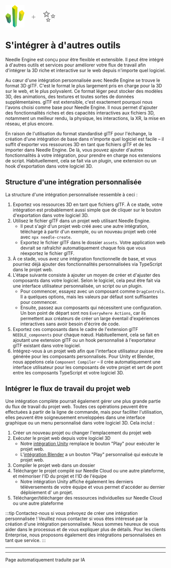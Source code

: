 <br/>
<div class="centered" style="display: flex;
    align-items: center;
    gap: 20px;
    font-size: 2em;
    font-weight: 100;">
    <img src="/logo.png" style="max-height:70px;" title="Logo Needle" alt="Logo Needle"/> +
    <span style="font-size: 50px;">✨</span>
</div>

# S'intégrer à d'autres outils

Needle Engine est conçu pour être flexible et extensible. Il peut être intégré à d'autres outils et services pour améliorer votre flux de travail afin d'intégrer la 3D riche et interactive sur le web depuis n'importe quel logiciel.

Au cœur d'une intégration personnalisée avec Needle Engine se trouve le format 3D glTF. C'est le format le plus largement pris en charge pour la 3D sur le web, et le plus polyvalent. Ce format léger peut stocker des modèles 3D, des animations, des textures et toutes sortes de données supplémentaires. glTF est extensible, c'est exactement pourquoi nous l'avons choisi comme base pour Needle Engine. Il nous permet d'ajouter des fonctionnalités riches et des capacités interactives aux fichiers 3D, notamment un meilleur rendu, la physique, les interactions, la XR, la mise en réseau, et plus encore.

En raison de l'utilisation du format standardisé glTF pour l'échange, la création d'une intégration de base dans n'importe quel logiciel est facile – il suffit d'exporter vos ressources 3D en tant que fichiers glTF et de les importer dans Needle Engine. De là, vous pouvez ajouter d'autres fonctionnalités à votre intégration, pour prendre en charge nos extensions de script. Habituellement, cela se fait via un plugin, une extension ou un hook d'exportation dans votre logiciel 3D.

## Structure d'une intégration personnalisée
La structure d'une intégration personnalisée ressemble à ceci :

1.  Exportez vos ressources 3D en tant que fichiers glTF. À ce stade, votre intégration est probablement aussi simple que de cliquer sur le bouton d'exportation dans votre logiciel 3D.
2.  Utilisez le fichier glTF dans un projet web utilisant Needle Engine.
    *   Il peut s'agir d'un projet web créé avec une autre intégration, téléchargé à partir d'un exemple, ou un nouveau projet web créé avec `npx needle-create`.
    *   Exportez le fichier glTF dans le dossier `assets`. Votre application web devrait se rafraîchir automatiquement chaque fois que vous réexportez le fichier glTF.
3.  À ce stade, vous avez une intégration fonctionnelle de base, et vous pourriez déjà ajouter des fonctionnalités personnalisées via TypeScript dans le projet web.
4.  L'étape suivante consiste à ajouter un moyen de créer et d'ajuster des composants dans votre logiciel. Selon le logiciel, cela peut être fait via une interface utilisateur personnalisée, un script ou un plugin.
    *   Pour commencer, essayez avec un composant comme `DragControls`. Il a quelques options, mais les valeurs par défaut sont suffisantes pour commencer.
    *   Ensuite, passez aux composants qui nécessitent une configuration. Un bon point de départ sont nos `Everywhere Actions`, car ils permettent aux créateurs de créer un large éventail d'expériences interactives sans avoir besoin d'écrire de code.
5.  Exportez ces composants dans le cadre de l'extension glTF `NEEDLE_components` pour chaque nœud. Habituellement, cela se fait en ajoutant une extension glTF ou un hook personnalisé à l'exportateur glTF existant dans votre logiciel.
6.  Intégrez-vous à un projet web afin que l'interface utilisateur puisse être générée pour les composants personnalisés. Pour Unity et Blender, nous appelons cela `Component Compiler` – il crée automatiquement une interface utilisateur pour les composants de votre projet et sert de pont entre les composants TypeScript et votre logiciel 3D.

## Intégrer le flux de travail du projet web

Une intégration complète pourrait également gérer une plus grande partie du flux de travail du projet web. Toutes ces opérations peuvent être effectuées à partir de la ligne de commande, mais pour faciliter l'utilisation, elles peuvent être soigneusement enveloppées dans une interface graphique ou un menu personnalisé dans votre logiciel 3D. Cela inclut :

1.  Créer un nouveau projet ou changer l'emplacement du projet web
2.  Exécuter le projet web depuis votre logiciel 3D
    *   Notre [intégration Unity](./../unity/) remplace le bouton "Play" pour exécuter le projet web.
    *   L'[intégration Blender](./../blender/) a un bouton "Play" personnalisé qui exécute le projet web.
3.  Compiler le projet web dans un dossier
4.  Télécharger le projet compilé sur Needle Cloud ou une autre plateforme, et mémoriser l'ID du projet et l'ID de l'équipe
    *   Notre intégration Unity affiche également les derniers téléversements de votre équipe et vous permet d'accéder au dernier déploiement d' un projet.
5.  Télécharger/télécharger des ressources individuelles sur Needle Cloud ou une autre plateforme

:::tip Contactez-nous si vous prévoyez de créer une intégration personnalisée !
Veuillez nous contacter si vous êtes intéressé par la création d'une intégration personnalisée. Nous sommes heureux de vous aider dans le processus et de vous expliquer plus de détails. Pour les clients Enterprise, nous proposons également des intégrations personnalisées en tant que service.
:::

---
---
Page automatiquement traduite par IA